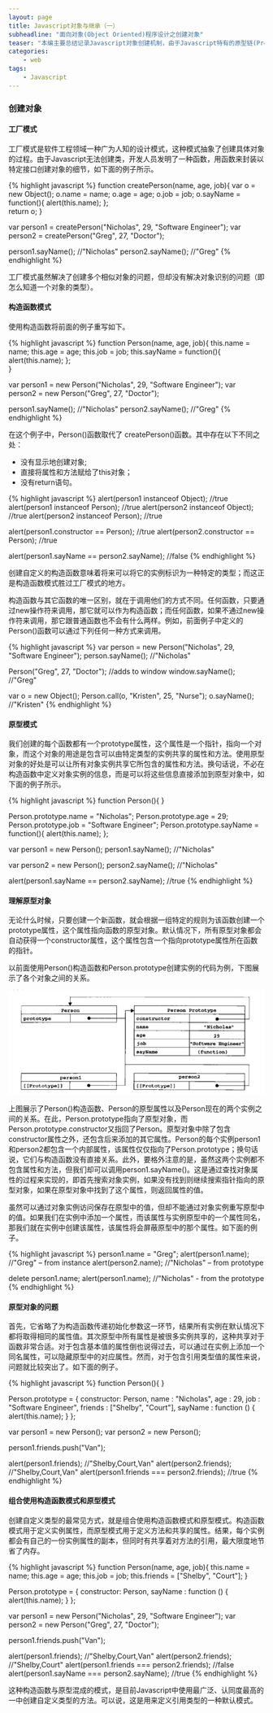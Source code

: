 ```yaml
---
layout: page
title: Javascript对象与继承（一）
subheadline: "面向对象(Object Oriented)程序设计之创建对象"
teaser: "本编主要总结记录Javascript对象创建机制，由于Javascript特有的原型链(Prototype Chain)模式和对象概念，与其他语言中的继承，类，实例等概念有较大不同，故做本篇加强理解。"
categories:
    - web
tags:
    - Javascript
---
```


### 创建对象

#### __工厂模式__
工厂模式是软件工程领域一种广为人知的设计模式，这种模式抽象了创建具体对象的过程。由于Javascript无法创建类，开发人员发明了一种函数，用函数来封装以特定接口创建对象的细节，如下面的例子所示。

{% highlight javascript %}
function createPerson(name, age, job){
    var o = new Object();
    o.name = name;
    o.age = age;
    o.job = job;
    o.sayName = function(){
        alert(this.name);
    };    
    return o;
}
        
var person1 = createPerson("Nicholas", 29, "Software Engineer");
var person2 = createPerson("Greg", 27, "Doctor");
        
person1.sayName();   //"Nicholas"
person2.sayName();   //"Greg"
{% endhighlight %}

工厂模式虽然解决了创建多个相似对象的问题，但却没有解决对象识别的问题（即怎么知道一个对象的类型）。

#### __构造函数模式__
使用构造函数将前面的例子重写如下。

{% highlight javascript %}
function Person(name, age, job){
    this.name = name;
    this.age = age;
    this.job = job;
    this.sayName = function(){
        alert(this.name);
    };    
}
        
var person1 = new Person("Nicholas", 29, "Software Engineer");
var person2 = new Person("Greg", 27, "Doctor");
        
person1.sayName();   //"Nicholas"
person2.sayName();   //"Greg"
{% endhighlight %}

在这个例子中，Person()函数取代了 createPerson()函数。其中存在以下不同之处：

* 没有显示地创建对象;
* 直接将属性和方法赋给了this对象；
* 没有return语句。

{% highlight javascript %}
alert(person1 instanceof Object);  //true
alert(person1 instanceof Person);  //true
alert(person2 instanceof Object);  //true
alert(person2 instanceof Person);  //true
        
alert(person1.constructor == Person);  //true
alert(person2.constructor == Person);  //true
        
alert(person1.sayName == person2.sayName);  //false 
{% endhighlight %}

创建自定义的构造函数意味着将来可以将它的实例标识为一种特定的类型；而这正是构造函数模式胜过工厂模式的地方。  

构造函数与其它函数的唯一区别，就在于调用他们的方式不同。任何函数，只要通过new操作符来调用，那它就可以作为构造函数；而任何函数，如果不通过new操作符来调用，那它跟普通函数也不会有什么两样。例如，前面例子中定义的Person()函数可以通过下列任何一种方式来调用。

{% highlight javascript %}
var person = new Person("Nicholas", 29, "Software Engineer");
person.sayName();   //"Nicholas"
        
Person("Greg", 27, "Doctor");  //adds to window
window.sayName();   //"Greg"
        
var o = new Object();
Person.call(o, "Kristen", 25, "Nurse");
o.sayName();    //"Kristen"
{% endhighlight %}

#### __原型模式__
我们创建的每个函数都有一个prototype属性，这个属性是一个指针，指向一个对象，而这个对象的用途是包含可以由特定类型的实例共享的属性和方法。使用原型对象的好处是可以让所有对象实例共享它所包含的属性和方法。换句话说，不必在构造函数中定义对象实例的信息，而是可以将这些信息直接添加到原型对象中，如下面的例子所示。

{% highlight javascript %}
function Person(){
}
        
Person.prototype.name = "Nicholas";
Person.prototype.age = 29;
Person.prototype.job = "Software Engineer";
Person.prototype.sayName = function(){
    alert(this.name);
};
        
var person1 = new Person();
person1.sayName();   //"Nicholas"
        
var person2 = new Person();
person2.sayName();   //"Nicholas"
      
alert(person1.sayName == person2.sayName);  //true
{% endhighlight %}

#### 理解原型对象

无论什么时候，只要创建一个新函数，就会根据一组特定的规则为该函数创建一个prototype属性，这个属性指向函数的原型对象。默认情况下，所有原型对象都会自动获得一个constructor属性，这个属性包含一个指向prototype属性所在函数的指针。  

以前面使用Person()构造函数和Person.prototype创建实例的代码为例，下图展示了各个对象之间的关系。

![inheritance01](/images/inheritance01.png)

上图展示了Person()构造函数、Person的原型属性以及Person现在的两个实例之间的关系。在此，Person.prototype指向了原型对象，而Person.prototype.constructor又指回了Person。原型对象中除了包含constructor属性之外，还包含后来添加的其它属性。Person的每个实例person1和person2都包含一个内部属性，该属性仅仅指向了Person.prototype；换句话说，它们与构造函数没有直接关系。此外，要格外注意的是，虽然这两个实例都不包含属性和方法，但我们却可以调用person1.sayName()。这是通过查找对象属性的过程来实现的，即首先搜索对象实例，如果没有找到则继续搜索指针指向的原型对象，如果在原型对象中找到了这个属性，则返回属性的值。  

虽然可以通过对象实例访问保存在原型中的值，但却不能通过对象实例重写原型中的值。如果我们在实例中添加一个属性，而该属性与实例原型中的一个属性同名，那我们就在实例中创建该属性，该属性将会屏蔽原型中的那个属性。如下面的例子。

{% highlight javascript %}
person1.name = "Greg";
alert(person1.name);   //"Greg" – from instance
alert(person2.name);   //"Nicholas" – from prototype
        
delete person1.name;
alert(person1.name);   //"Nicholas" - from the prototype
{% endhighlight %}

#### 原型对象的问题　 

首先，它省略了为构造函数传递初始化参数这一环节，结果所有实例在默认情况下都将取得相同的属性值。其次原型中所有属性是被很多实例共享的，这种共享对于函数非常合适。对于包含基本值的属性倒也说得过去，可以通过在实例上添加一个同名属性，可以隐藏原型中的对应属性。然而，对于包含引用类型值的属性来说，问题就比较突出了。如下面的例子。

{% highlight javascript %}
function Person(){
}
        
Person.prototype = {
    constructor: Person,
    name : "Nicholas",
    age : 29,
    job : "Software Engineer",
    friends : ["Shelby", "Court"],
    sayName : function () {
        alert(this.name);
    }
};
        
var person1 = new Person();
var person2 = new Person();
        
person1.friends.push("Van");
        
alert(person1.friends);    //"Shelby,Court,Van"
alert(person2.friends);    //"Shelby,Court,Van"
alert(person1.friends === person2.friends);  //true
{% endhighlight %}

#### __组合使用构造函数模式和原型模式__  
创建自定义类型的最常见方式，就是组合使用构造函数模式和原型模式。构造函数模式用于定义实例属性，而原型模式用于定义方法和共享的属性。结果，每个实例都会有自己的一份实例属性的副本，但同时有共享着对方法的引用，最大限度地节省了内存。

{% highlight javascript %}
function Person(name, age, job){
    this.name = name;
    this.age = age;
    this.job = job;
    this.friends = ["Shelby", "Court"];
}
        
Person.prototype = {
    constructor: Person,
    sayName : function () {
        alert(this.name);
    }
};
        
var person1 = new Person("Nicholas", 29, "Software Engineer");
var person2 = new Person("Greg", 27, "Doctor");
        
person1.friends.push("Van");
        
alert(person1.friends);    //"Shelby,Court,Van"
alert(person2.friends);    //"Shelby,Court"
alert(person1.friends === person2.friends);  //false
alert(person1.sayName === person2.sayName);  //true
{% endhighlight %}

这种构造函数与原型混成的模式，是目前Javascript中使用最广泛、认同度最高的一中创建自定义类型的方法。可以说，这是用来定义引用类型的一种默认模式。

